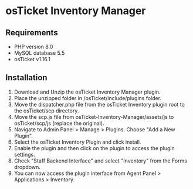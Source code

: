 # osTicket Inventory Manager

## Requirements
- PHP version 8.0
- MySQL database 5.5
- osTicket v1.16.1

## Installation
1. Download and Unzip the osTicket Inventory Manager plugin.
2. Place the unzipped folder in /osTicket/include/plugins folder.
3. Move the dispatcher.php file from the osTicket Inventory plugin root to the osTicket/scp directory.
4. Move the scp.js file from osTicket-Inventory-Manager/assets/js to osTicket/scp/js (replace the original).
5. Navigate to Admin Panel > Manage > Plugins. Choose "Add a New Plugin".
6. Select the osTicket Inventory Plugin and click install.
7. Enable the plugin and then click on the plugin to access the plugin settings.
8. Check "Staff Backend Interface" and select "Inventory" from the Forms dropdown.
9. You can now access the plugin interface from Agent Panel > Applications > Inventory.
